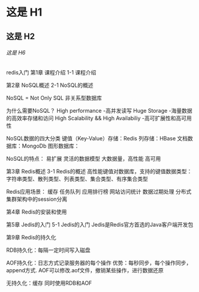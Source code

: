 # 这是 H1
## 这是 H2
###### 这是 H6

redis入门
第1章 课程介绍
1-1 课程介绍

第2章 NoSQL概述
2-1 NoSQL的概述

NoSQL = Not Only SQL 非关系型数据库

为什么需要NoSQL？
    High performance -高并发读写
    Huge Storage -海量数据的高效率存储和访问
    High Scalability && High Availabiliy -高可扩展性和高可用性

NoSQL数据的四大分类
    键值（Key-Value）存储：Redis
    列存储：HBase
    文档数据库：MongoDb
    图形数据库：

NoSQL的特点：
    易扩展
    灵活的数据模型
    大数据量，高性能
    高可用

第3章 Redis概述
3-1 Redis的概述
高性能键值对数据库，支持的键值数据类型：
字符串类型、散列类型、列表类型、集合类型、有序集合类型

Redis应用场景：
缓存
任务队列
应用排行榜
网站访问统计
数据过期处理
分布式集群架构中的session分离

第4章 Redis的安装和使用

第5章 Jedis的入门
5-1 Jedis的入门
   Jedis是Redis官方首选的Java客户端开发包


第9章 Redis的持久化

RDB持久化：每隔一定时间写入磁盘

AOF持久化：日志方式记录服务器的每个操作
优势：每秒同步，每个操作同步，append方式.
AOF可以修改.aof文件，撤销某些操作，进行数据还原

无持久化：缓存
同时使用RDB和AOF


